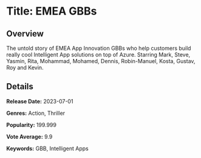 # Title: EMEA GBBs

## Overview

 The untold story of EMEA App Innovation GBBs who help customers build really cool Intelligent App solutions on top of Azure. Starring Mark, Steve, Yasmin, Rita, Mohammad, Mohamed, Dennis, Robin-Manuel, Kosta, Gustav, Roy and Kevin.

## Details

**Release Date:** 2023-07-01

**Genres:** Action, Thriller

**Popularity:** 199.999

**Vote Average:** 9.9

**Keywords:** GBB, Intelligent Apps

